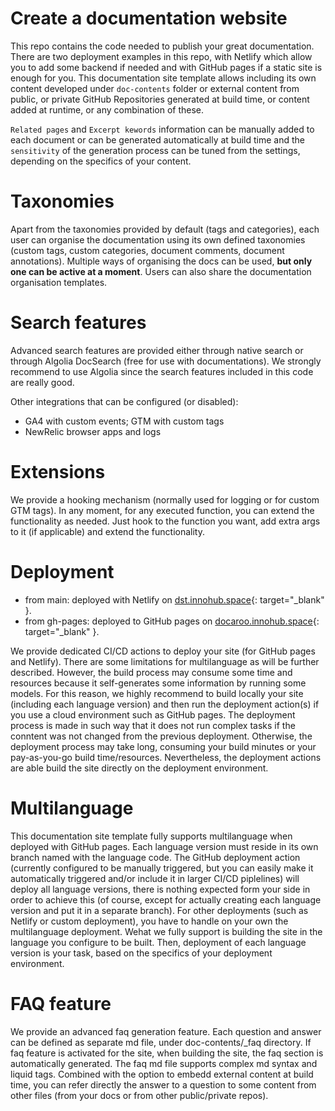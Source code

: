 # Create a documentation website
This repo contains the code needed to publish your great documentation. There are two deployment examples in this repo, with Netlify which allow you to add some backend if needed and with GitHub pages if a static site is enough for you. This documentation site template allows including its own content developed under `doc-contents` folder or external content from public, or private GitHub Repositories generated at build time, or content added at runtime, or any combination of these.

`Related pages` and `Excerpt kewords` information can be manually added to each document or can be generated automatically at build time and the `sensitivity` of the generation process can be tuned from the settings, depending on the specifics of your content.

# Taxonomies
Apart from the taxonomies provided by default (tags and categories), each user can organise the documentation using its own defined taxonomies (custom tags, custom categories, document comments, document annotations). Multiple ways of organising the docs can be used, **but only one can be active at a moment**. Users can also share the documentation organisation templates.

# Search features
Advanced search features are provided either through native search or through Algolia DocSearch (free for use with documentations). We strongly recommend to use Algolia since the search features included in this code are really good. 

Other integrations that can be configured (or disabled):
- GA4 with custom events; GTM with custom tags
- NewRelic browser apps and logs

# Extensions
We provide a hooking mechanism (normally used for logging or for custom GTM tags). In any moment, for any executed function, you can extend the functionality as needed. Just hook to the function you want, add extra args to it (if applicable) and extend the functionality.

# Deployment
- from main: deployed with Netlify on [dst.innohub.space](https://dst.innohub.space){: target="_blank" }. 
- from gh-pages: deployed to GitHub pages on [docaroo.innohub.space](https://docaroo.innohub.space){: target="_blank" }.

We provide dedicated CI/CD actions to deploy your site (for GitHub pages and Netlify). There are some limitations for multilanguage as will be further described. However, the build process may consume some time and resources because it self-generates some information by running some models. For this reason, we highly recommend to build locally your site (including each language version) and then run the deployment action(s) if you use a cloud environment such as GitHub pages. The deployment process is made in such way that it does not run complex tasks if the conntent was not changed from the previous deployment. Otherwise, the deployment process may take long, consuming your build minutes or your pay-as-you-go build time/resources. Nevertheless, the deployment actions are able build the site directly on the deployment environment.

# Multilanguage
This documentation site template fully supports multilanguage when deployed with GitHub pages. Each language version must reside in its own branch named with the language code. The GitHub deployment action (currently configured to be manually triggered, but you can easily make it automatically triggered and/or include it in larger CI/CD piplelines) will deploy all language versions, there is nothing expected form your side in order to achieve this (of course, except for actually creating each language version and put it in a separate branch).
For other deployments (such as Netlify or custom deployment), you have to handle on your own the multilanguage deployment. Wehat we fully support is building the site in the language you configure to be built. Then, deployment of each language version is your task, based on the specifics of your deployment environment.

# FAQ feature
We provide an advanced faq generation feature. Each question and answer can be defined as separate md file, under doc-contents/_faq directory. If faq feature is activated for the site, when building the site, the faq section is automatically generated. The faq md file supports complex md syntax and liquid tags. Combined with the option to embedd external content at build time, you can refer directly the answer to a question to some content from other files (from your docs or from other public/private repos). 
